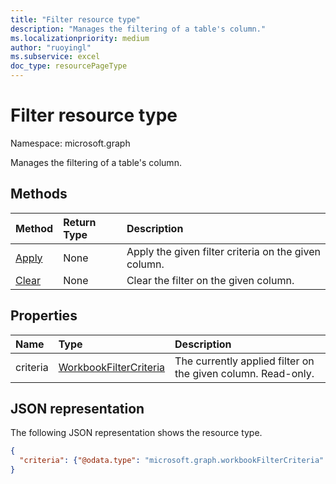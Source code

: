 ```yaml
---
title: "Filter resource type"
description: "Manages the filtering of a table's column."
ms.localizationpriority: medium
author: "ruoyingl"
ms.subservice: excel
doc_type: resourcePageType
---
```


# Filter resource type

Namespace: microsoft.graph

Manages the filtering of a table's column.


## Methods

| Method		   | Return Type	|Description|
|:---------------|:--------|:----------|
|[Apply](../api/filter-apply.md)|None|Apply the given filter criteria on the given column.|
|[Clear](../api/filter-clear.md)|None|Clear the filter on the given column.|

## Properties

| Name | Type	|Description|
|:---------------|:--------|:----------|
|criteria|[WorkbookFilterCriteria](filtercriteria.md)|The currently applied filter on the given column. Read-only.|

## JSON representation

The following JSON representation shows the resource type.

<!-- {
  "blockType": "resource",
  "baseType": "microsoft.graph.entity",
  "optionalProperties": [

  ],
  "@odata.type": "microsoft.graph.workbookFilter"
}-->

```json
{
  "criteria": {"@odata.type": "microsoft.graph.workbookFilterCriteria" }
}
```

<!-- uuid: 8fcb5dbc-d5aa-4681-8e31-b001d5168d79
2015-10-25 14:57:30 UTC -->
<!-- {
  "type": "#page.annotation",
  "description": "Filter resource",
  "keywords": "",
  "section": "documentation",
  "tocPath": ""
}-->

